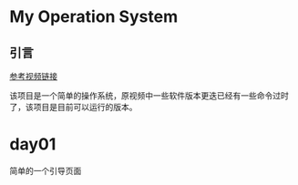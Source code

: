 # My Operation System

## 引言

[参考视频链接](https://www.youtube.com/@writeyourownoperatingsystem)

该项目是一个简单的操作系统，原视频中一些软件版本更迭已经有一些命令过时了，该项目是目前可以运行的版本。

# day01

简单的一个引导页面

